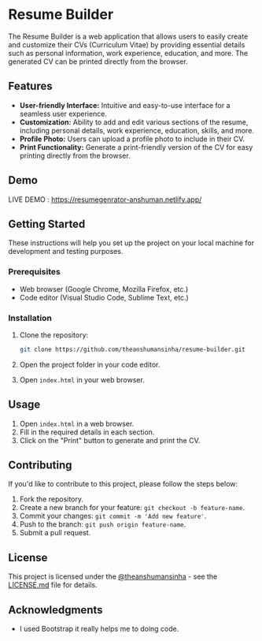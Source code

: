 
# Resume Builder

The Resume Builder is a web application that allows users to easily create and customize their CVs (Curriculum Vitae) by providing essential details such as personal information, work experience, education, and more. The generated CV can be printed directly from the browser.

## Features

- **User-friendly Interface:** Intuitive and easy-to-use interface for a seamless user experience.
- **Customization:** Ability to add and edit various sections of the resume, including personal details, work experience, education, skills, and more.
- **Profile Photo:** Users can upload a profile photo to include in their CV.
- **Print Functionality:** Generate a print-friendly version of the CV for easy printing directly from the browser.

## Demo

LIVE DEMO : https://resumegenrator-anshuman.netlify.app/

## Getting Started

These instructions will help you set up the project on your local machine for development and testing purposes.

### Prerequisites

- Web browser (Google Chrome, Mozilla Firefox, etc.)
- Code editor (Visual Studio Code, Sublime Text, etc.)

### Installation

1. Clone the repository:

   ```bash
   git clone https://github.com/theanshumansinha/resume-builder.git
   ```

2. Open the project folder in your code editor.

3. Open `index.html` in your web browser.

## Usage

1. Open `index.html` in a web browser.
2. Fill in the required details in each section.
3. Click on the "Print" button to generate and print the CV.

## Contributing

If you'd like to contribute to this project, please follow the steps below:

1. Fork the repository.
2. Create a new branch for your feature: `git checkout -b feature-name`.
3. Commit your changes: `git commit -m 'Add new feature'`.
4. Push to the branch: `git push origin feature-name`.
5. Submit a pull request.

## License

This project is licensed under the [@theanshumansinha](LICENSE.md) - see the [LICENSE.md](LICENSE.md) file for details.

## Acknowledgments

-  I used Bootstrap it really helps me to doing code.

```
